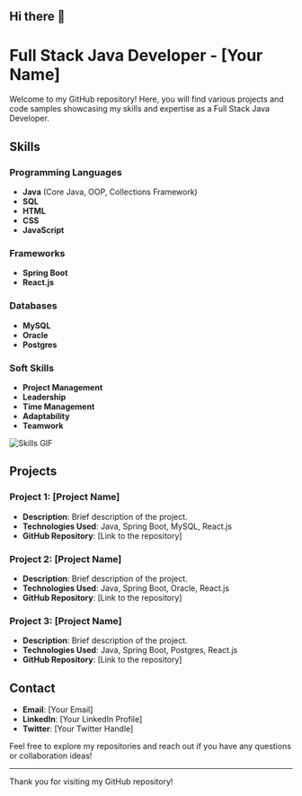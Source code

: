 ## Hi there 👋

# Full Stack Java Developer - [Your Name]

Welcome to my GitHub repository! Here, you will find various projects and code samples showcasing my skills and expertise as a Full Stack Java Developer.

## Skills

### Programming Languages
- **Java** (Core Java, OOP, Collections Framework)
- **SQL**
- **HTML**
- **CSS**
- **JavaScript**

### Frameworks
- **Spring Boot**
- **React.js**

### Databases
- **MySQL**
- **Oracle**
- **Postgres**

### Soft Skills
- **Project Management**
- **Leadership**
- **Time Management**
- **Adaptability**
- **Teamwork**

![Skills GIF](https://media.giphy.com/media/qgQUggAC3Pfv687qPC/giphy.gif)

## Projects

### Project 1: [Project Name]
- **Description**: Brief description of the project.
- **Technologies Used**: Java, Spring Boot, MySQL, React.js
- **GitHub Repository**: [Link to the repository]

### Project 2: [Project Name]
- **Description**: Brief description of the project.
- **Technologies Used**: Java, Spring Boot, Oracle, React.js
- **GitHub Repository**: [Link to the repository]

### Project 3: [Project Name]
- **Description**: Brief description of the project.
- **Technologies Used**: Java, Spring Boot, Postgres, React.js
- **GitHub Repository**: [Link to the repository]

## Contact

- **Email**: [Your Email]
- **LinkedIn**: [Your LinkedIn Profile]
- **Twitter**: [Your Twitter Handle]

Feel free to explore my repositories and reach out if you have any questions or collaboration ideas!

---

Thank you for visiting my GitHub repository!
